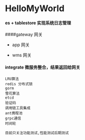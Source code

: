 # HelloMyWorld

#### es + tablestore 实现系统日志管理

####gateway 网关
* app 网关
    
* wms 网关

#### integrate 微服务整合，结果返回给网关

````
LRU算法
redis 分布式锁
gorm
雪花算法
etcd
验证码
调用链工具集成
ant携程池
grpc通信
时间轮
````

````
目前只关注功能测试,性能测试后期测试
````
 